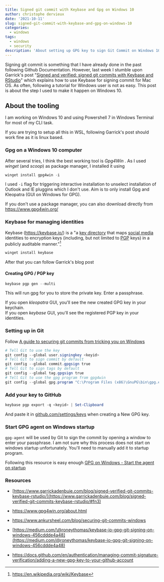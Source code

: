 ```yaml
---
title: Signed git commit with Keybase and Gpg on Windows 10
author: christophe dervieux
date: '2021-10-11'
slug: signed-git-commit-with-keybase-and-gpg-on-windows-10
categories:
  - windows
tags:
  - windows
  - security
description: 'About setting up GPG key to sign Git Commit on Windows 10'
---
```


Signing git commit is something that I have already done in the past following Github Documentation. However, last week I stumble upon Garrick's post "[Signed and verified: signed git commits with Keybase and RStudio](https://www.garrickadenbuie.com/blog/signed-verified-git-commits-keybase-rstudio/)" which explains how to use Keybase for signing commit for Mac OS. As often, following a tutorial for Windows user is not as easy. This post is about the step I used to make it happen on Windows 10.

## About the tooling

I am working on Windows 10 and using Powershell 7 in Windows Terminal for most of my CLI task.

If you are trying to setup all this in WSL, following Garrick's post should work fine as it is linux based.

### Gpg on a Windows 10 computer

After several tries, I think the best working tool is *Gpg4Win* . As I used *winget* (and *scoop*) as package manager, I installed it using

``` powershell
winget install gpg4win -i
```

I used `-i` flag for triggering interactive installation to unselect installation of Outlook and IE pluggins which I don't use. Aim is to only install Gpg and Kleopatra (GUI on Windows for GPG).

If you don't use a package manager, you can also download directly from <https://www.gpg4win.org/>

### Keybase for managing identities

Keybase (<https://keybase.io/>) is a "a [key directory](https://en.wikipedia.org/wiki/Key_server_(cryptographic) "Key server (cryptographic)") that maps [social media](https://en.wikipedia.org/wiki/Social_media "Social media") identities to encryption keys (including, but not limited to [PGP](https://en.wikipedia.org/wiki/Pretty_Good_Privacy "Pretty Good Privacy") keys) in a publicly auditable manner."[^1]

[^1]: <https://en.wikipedia.org/wiki/Keybase>

``` powershell
winget install keybase
```

After that you can follow Garrick's blog post

#### Creating GPG / PGP key

``` powershell
keybase pgp gen --multi
```

This will run gpg for you to store the private key. Enter a passphrase.

If you open *kleopatra* GUI, you'll see the new created GPG key in your keychain.  
If you open *keybase* GUI, you'll see the registered PGP key in your identities.

### Setting up in Git

Follow [A guide to securing git commits from tricking you on Windows](https://www.ankursheel.com/blog/securing-git-commits-windows)

``` powershell
# Tell Git to use the key
git config --global user.signingkey <keyid>
# Tell Git to sign commit by default
git config --global commit.gpgsign true
# Tell Git to sign tags by default
git config --global tag.gpgsign true
# Tell Git to use the gpg program from gpg4win
git config --global gpg.program "C:\Program Files (x86)\GnuPG\bin\gpg.exe"
```

### **Add your key to GitHub**

``` powershell
keybase pgp export -q <keyid> | Set-Clipboard
```

And paste it in [github.com/settings/keys](https://github.com/settings/keys) when creating a New GPG key.

### Start GPG agent on Windows startup

`gpg-agent` will be used by Git to sign the commit by opening a window to enter your passphrase. I am not sure why this process does not start on windows startup unfortunately. You'll need to manually add it to startup program. 

Following this resource is easy enough [GPG on Windows - Start the agent on startup](https://gist.github.com/matusnovak/302c7b003043849337f94518a71df777#start-the-agent-on-startup)

### Resources 

-   [https://www.garrickadenbuie.com/blog/signed-verified-git-commits-keybase-rstudio/](https://www.garrickadenbuie.com/blog/signed-verified-git-commits-keybase-rstudio/#fn3)

-   <https://www.gpg4win.org/about.html>

-   <https://www.ankursheel.com/blog/securing-git-commits-windows>

-   [https://medium.com/\@roneythomas/keybase-io-gpg-git-signing-on-windows-456cddde4a48](https://medium.com/@roneythomas/keybase-io-gpg-git-signing-on-windows-456cddde4a48)

-   <https://docs.github.com/en/authentication/managing-commit-signature-verification/adding-a-new-gpg-key-to-your-github-account>
